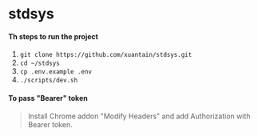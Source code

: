 # stdsys

#### Th steps to run the project

1. `git clone https://github.com/xuantain/stdsys.git`
2. `cd ~/stdsys`
3. `cp .env.example .env`
4. `./scripts/dev.sh`

#### To pass "Bearer" token
> Install Chrome addon "Modify Headers" and add Authorization with Bearer token.

